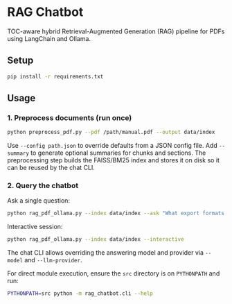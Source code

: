# RAG Chatbot

TOC-aware hybrid Retrieval-Augmented Generation (RAG) pipeline for PDFs using LangChain and Ollama.

## Setup

```bash
pip install -r requirements.txt
```

## Usage

### 1. Preprocess documents (run once)

```bash
python preprocess_pdf.py --pdf /path/manual.pdf --output data/index
```

Use `--config path.json` to override defaults from a JSON config file. Add
`--summary` to generate optional summaries for chunks and sections. The
preprocessing step builds the FAISS/BM25 index and stores it on disk so it can
be reused by the chat CLI.

### 2. Query the chatbot

Ask a single question:

```bash
python rag_pdf_ollama.py --index data/index --ask "What export formats are supported?"
```

Interactive session:

```bash
python rag_pdf_ollama.py --index data/index --interactive
```

The chat CLI allows overriding the answering model and provider via
`--model` and `--llm-provider`.

For direct module execution, ensure the `src` directory is on `PYTHONPATH` and run:

```bash
PYTHONPATH=src python -m rag_chatbot.cli --help
```

